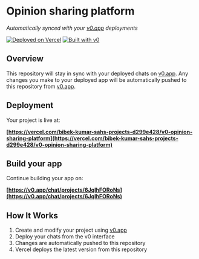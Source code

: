# Opinion sharing platform

*Automatically synced with your [v0.app](https://v0.app) deployments*

[![Deployed on Vercel](https://img.shields.io/badge/Deployed%20on-Vercel-black?style=for-the-badge&logo=vercel)](https://vercel.com/bibek-kumar-sahs-projects-d299e428/v0-opinion-sharing-platform)
[![Built with v0](https://img.shields.io/badge/Built%20with-v0.app-black?style=for-the-badge)](https://v0.app/chat/projects/6JqlhFORoNs)

## Overview

This repository will stay in sync with your deployed chats on [v0.app](https://v0.app).
Any changes you make to your deployed app will be automatically pushed to this repository from [v0.app](https://v0.app).

## Deployment

Your project is live at:

**[https://vercel.com/bibek-kumar-sahs-projects-d299e428/v0-opinion-sharing-platform](https://vercel.com/bibek-kumar-sahs-projects-d299e428/v0-opinion-sharing-platform)**

## Build your app

Continue building your app on:

**[https://v0.app/chat/projects/6JqlhFORoNs](https://v0.app/chat/projects/6JqlhFORoNs)**

## How It Works

1. Create and modify your project using [v0.app](https://v0.app)
2. Deploy your chats from the v0 interface
3. Changes are automatically pushed to this repository
4. Vercel deploys the latest version from this repository
